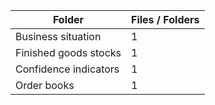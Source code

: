 | Folder                |   Files / Folders |
|-----------------------|-------------------|
| Business situation    |                 1 |
| Finished goods stocks |                 1 |
| Confidence indicators |                 1 |
| Order books           |                 1 |